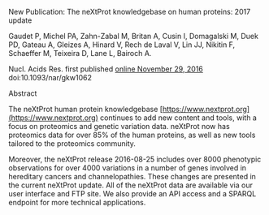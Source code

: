New Publication: The neXtProt knowledgebase on human proteins: 2017 update

Gaudet P, Michel PA, Zahn-Zabal M, Britan A, Cusin I, Domagalski M, Duek PD, Gateau A, Gleizes A, Hinard V, Rech de Laval V, Lin JJ, Nikitin F, Schaeffer M, Teixeira D, Lane L, Bairoch A.

Nucl. Acids Res. first published [online November 29, 2016]( http://nar.oxfordjournals.org/content/early/2016/11/29/nar.gkw1062.full) doi:10.1093/nar/gkw1062

Abstract

The neXtProt human protein knowledgebase [https://www.nextprot.org](https://www.nextprot.org) continues to add new content and tools, with a focus on proteomics and genetic variation data. neXtProt now has proteomics data for over 85% of the human proteins, as well as new tools tailored to the proteomics community. 

Moreover, the neXtProt release 2016-08-25 includes over 8000 phenotypic observations for over 4000 variations in a number of genes involved in hereditary cancers and channelopathies. These changes are presented in the current neXtProt update. All of the neXtProt data are available via our user interface and FTP site. We also provide an API access and a SPARQL endpoint for more technical applications.
